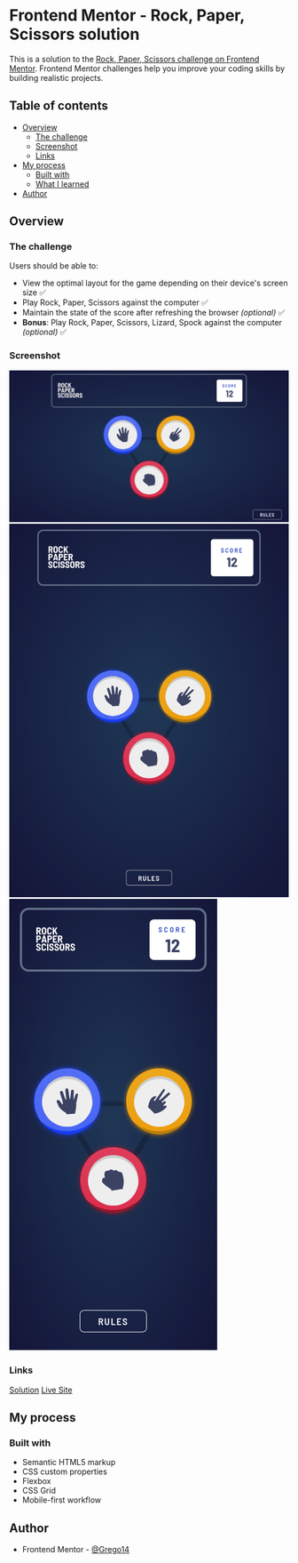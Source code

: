 # Frontend Mentor - Rock, Paper, Scissors solution

This is a solution to the [Rock, Paper, Scissors challenge on Frontend Mentor](https://www.frontendmentor.io/challenges/rock-paper-scissors-game-pTgwgvgH). Frontend Mentor challenges help you improve your coding skills by building realistic projects. 

## Table of contents

- [Overview](#overview)
  - [The challenge](#the-challenge)
  - [Screenshot](#screenshot)
  - [Links](#links)
- [My process](#my-process)
  - [Built with](#built-with)
  - [What I learned](#what-i-learned)
- [Author](#author)

## Overview

### The challenge

Users should be able to:

- View the optimal layout for the game depending on their device's screen size ✅
- Play Rock, Paper, Scissors against the computer ✅
- Maintain the state of the score after refreshing the browser _(optional)_ ✅
- **Bonus**: Play Rock, Paper, Scissors, Lizard, Spock against the computer _(optional)_ ✅

### Screenshot

![](/screenshots/rps-desktop.png)
![](/screenshots/rps-tablet.png)
![](/screenshots/rps-mobile.png)

### Links

[Solution](https://github.com/Grego14/FrontendMentor_Challenges/tree/main/challenges/rock-paper-scissors-master) [Live Site](https://grego14.github.io/FrontendMentor_Challenges/challenges/rock-paper-scissors-master/)

## My process

### Built with

- Semantic HTML5 markup
- CSS custom properties
- Flexbox
- CSS Grid
- Mobile-first workflow

## Author

- Frontend Mentor - [@Grego14](https://www.frontendmentor.io/profile/Grego14)

